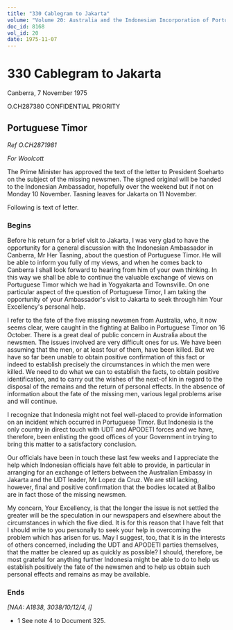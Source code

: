 ```yaml
---
title: "330 Cablegram to Jakarta"
volume: "Volume 20: Australia and the Indonesian Incorporation of Portuguese Timor, 1974-1976"
doc_id: 8168
vol_id: 20
date: 1975-11-07
---
```


# 330 Cablegram to Jakarta

Canberra, 7 November 1975

O.CH287380 CONFIDENTIAL PRIORITY

## Portuguese Timor

_Ref O.CH2871981_

_For Woolcott_

The Prime Minister has approved the text of the letter to President Soeharto on the subject of the missing newsmen. The signed original will be handed to the Indonesian Ambassador, hopefully over the weekend but if not on Monday 10 November. Tasning leaves for Jakarta on 11 November.

Following is text of letter.

### Begins

Before his return for a brief visit to Jakarta, I was very glad to have the opportunity for a general discussion with the Indonesian Ambassador in Canberra, Mr Her Tasning, about the question of Portuguese Timor. He will be able to inform you fully of my views, and when he comes back to Canberra I shall look forward to hearing from him of your own thinking. In this way we shall be able to continue the valuable exchange of views on Portuguese Timor which we had in Yogyakarta and Townsville. On one particular aspect of the question of Portuguese Timor, I am taking the opportunity of your Ambassador's visit to Jakarta to seek through him Your Excellency's personal help.

I refer to the fate of the five missing newsmen from Australia, who, it now seems clear, were caught in the fighting at Balibo in Portuguese Timor on 16 October. There is a great deal of public concern in Australia about the newsmen. The issues involved are very difficult ones for us. We have been assuming that the men, or at least four of them, have been killed. But we have so far been unable to obtain positive confirmation of this fact or indeed to establish precisely the circumstances in which the men were killed. We need to do what we can to establish the facts, to obtain positive identification, and to carry out the wishes of the next-of­ kin in regard to the disposal of the remains and the return of personal effects. In the absence of information about the fate of the missing men, various legal problems arise and will continue.

I recognize that Indonesia might not feel well-placed to provide information on an incident which occurred in Portuguese Timor. But Indonesia is the only country in direct touch with UDT and APODETI forces and we have, therefore, been enlisting the good offices of your Government in trying to bring this matter to a satisfactory conclusion.

Our officials have been in touch these last few weeks and I appreciate the help which Indonesian officials have felt able to provide, in particular in arranging for an exchange of letters between the Australian Embassy in Jakarta and the UDT leader, Mr Lopez da Cruz. We are still lacking, however, final and positive confirmation that the bodies located at Balibo are in fact those of the missing newsmen.

My concern, Your Excellency, is that the longer the issue is not settled the greater will be the speculation in our newspapers and elsewhere about the circumstances in which the five died. It is for this reason that I have felt that I should write to you personally to seek your help in overcoming the problem which has arisen for us. May I suggest, too, that it is in the interests of others concerned, including the UDT and APODETI parties themselves, that the matter be cleared up as quickly as possible? I should, therefore, be most grateful for anything further Indonesia might be able to do to help us establish positively the fate of the newsmen and to help us obtain such personal effects and remains as may be available.

### Ends

_[NAA: A1838, 3038/10/12/4, i]_

  * 1 See note 4 to Document 325.



